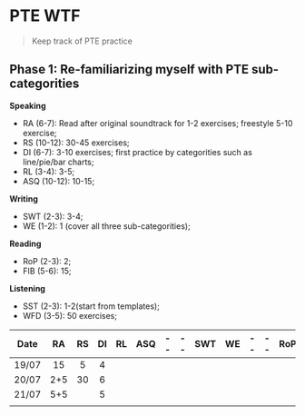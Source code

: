 # PTE WTF

> Keep track of PTE practice

## Phase 1: Re-familiarizing myself with PTE sub-categorities

**Speaking**

- RA (6-7): Read after original soundtrack for 1-2 exercises; freestyle 5-10 exercise;
- RS (10-12): 30-45 exercises;
- DI (6-7): 3-10 exercises; first practice by categorities such as line/pie/bar charts;
- RL (3-4): 3-5;
- ASQ (10-12): 10-15;

**Writing**

- SWT (2-3): 3-4;
- WE (1-2): 1 (cover all three sub-categorities);

**Reading**

- RoP (2-3): 2;
- FIB (5-6): 15;

**Listening**

- SST (2-3): 1-2(start from templates);
- WFD (3-5): 50 exercises;

| Date  | RA  | RS  | DI  | RL  | ASQ | --  | --  | SWT | WE  | --  | --  | RoP | FIB | --  | --  | SST | WFD | --  | --  |
| :---: | :-: | :-: | :-: | :-: | :-: | :-: | :-: | :-: | :-: | :-: | :-: | :-: | :-: | :-: | :-: | :-: | :-: | :-: | :-: |
| 19/07 | 15  |  5  |  4  |     |     |     |     |     |     |     |     |     |     |     |     |     |     |     |     |
| 20/07 | 2+5 | 30  |  6  |     |     |     |     |     |     |     |     |     | 19  |     |     |     | 50  |     |     |
| 21/07 | 5+5 |     |  5  |     |     |     |     |     |     |     |     |     | 20  |     |     |     | 62  |     |     |
|       |     |     |     |     |     |     |     |     |     |     |     |     |     |     |     |     |     |     |     |
